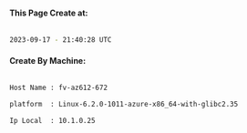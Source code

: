 
   
#### This Page Create at:

```bash

2023-09-17 - 21:40:28 UTC

```

#### Create By Machine:

```bash

Host Name : fv-az612-672

platform  : Linux-6.2.0-1011-azure-x86_64-with-glibc2.35

Ip Local  : 10.1.0.25

```

